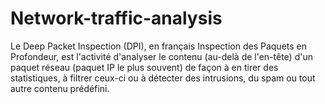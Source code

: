 # Network-traffic-analysis
Le Deep Packet Inspection (DPI), en français Inspection des Paquets en Profondeur, est l'activité d'analyser le contenu (au-delà de l'en-tête) d'un paquet réseau (paquet IP le plus souvent) de façon à en tirer des statistiques, à filtrer ceux-ci ou à détecter des intrusions, du spam ou tout autre contenu prédéfini.
